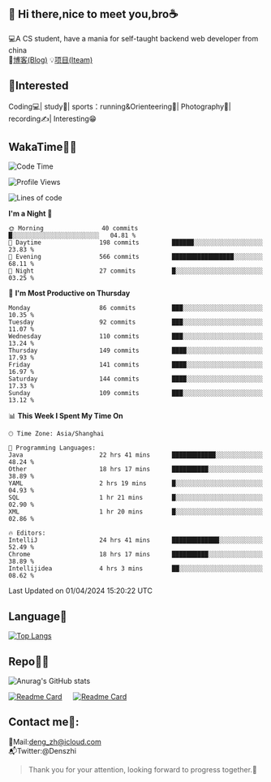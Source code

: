 👋 Hi there,nice to meet you,bro☕
---
💻A CS student, have a mania for self-taught backend web developer from china   
📌[博客(Blog)](https://github.com/HealUP/MyBlog)
💡[项目(Iteam)](https://healup.github.io/)

 <!-- waka-box start -->
 <!-- waka-box end -->
 
🧲**Interested**
--
Coding💻| study📖| sports：running&Orienteering🏃‍| Photography📸| recording✍️| Interesting😁

WakaTime👨‍💻
---
<!--START_SECTION:waka-->
![Code Time](http://img.shields.io/badge/Code%20Time-908%20hrs%2048%20mins-blue)

![Profile Views](http://img.shields.io/badge/Profile%20Views-2-blue)

![Lines of code](https://img.shields.io/badge/From%20Hello%20World%20I%27ve%20Written-205.0%20thousand%20lines%20of%20code-blue)

**I'm a Night 🦉** 

```text
🌞 Morning                40 commits          █░░░░░░░░░░░░░░░░░░░░░░░░   04.81 % 
🌆 Daytime                198 commits         ██████░░░░░░░░░░░░░░░░░░░   23.83 % 
🌃 Evening                566 commits         █████████████████░░░░░░░░   68.11 % 
🌙 Night                  27 commits          █░░░░░░░░░░░░░░░░░░░░░░░░   03.25 % 
```
📅 **I'm Most Productive on Thursday** 

```text
Monday                   86 commits          ███░░░░░░░░░░░░░░░░░░░░░░   10.35 % 
Tuesday                  92 commits          ███░░░░░░░░░░░░░░░░░░░░░░   11.07 % 
Wednesday                110 commits         ███░░░░░░░░░░░░░░░░░░░░░░   13.24 % 
Thursday                 149 commits         ████░░░░░░░░░░░░░░░░░░░░░   17.93 % 
Friday                   141 commits         ████░░░░░░░░░░░░░░░░░░░░░   16.97 % 
Saturday                 144 commits         ████░░░░░░░░░░░░░░░░░░░░░   17.33 % 
Sunday                   109 commits         ███░░░░░░░░░░░░░░░░░░░░░░   13.12 % 
```


📊 **This Week I Spent My Time On** 

```text
🕑︎ Time Zone: Asia/Shanghai

💬 Programming Languages: 
Java                     22 hrs 41 mins      ████████████░░░░░░░░░░░░░   48.24 % 
Other                    18 hrs 17 mins      ██████████░░░░░░░░░░░░░░░   38.89 % 
YAML                     2 hrs 19 mins       █░░░░░░░░░░░░░░░░░░░░░░░░   04.93 % 
SQL                      1 hr 21 mins        █░░░░░░░░░░░░░░░░░░░░░░░░   02.90 % 
XML                      1 hr 20 mins        █░░░░░░░░░░░░░░░░░░░░░░░░   02.86 % 

🔥 Editors: 
IntelliJ                 24 hrs 41 mins      █████████████░░░░░░░░░░░░   52.49 % 
Chrome                   18 hrs 17 mins      ██████████░░░░░░░░░░░░░░░   38.89 % 
Intellijidea             4 hrs 3 mins        ██░░░░░░░░░░░░░░░░░░░░░░░   08.62 % 
```


 Last Updated on 01/04/2024 15:20:22 UTC
<!--END_SECTION:waka-->

Language🚀
---
[![Top Langs](https://github-readme-stats.vercel.app/api/top-langs/?username=HealUP&layout=compact&hide_border=true)](https://github.com/HealUP)

Repo🧑‍💻
---
![Anurag's GitHub stats](https://github-readme-stats.vercel.app/api?username=HealUP&count_private=true&show_icons=true&theme=gruvbox&hide_border=true) 

[![Readme Card](https://github-readme-stats.vercel.app/api/pin/?username=HealUP&repo=InternetEy&theme=transparent)](https://github.com/HealUP/InternetEy) &emsp;
[![Readme Card](https://github-readme-stats.vercel.app/api/pin/?username=HealUP&repo=CampusExperience&theme=transparent)](https://github.com/HealUP/CampusExperience)


Contact me📱:
---
📮Mail:deng_zh@icloud.com  
📬Twitter:@Denszhi  

> Thank you for your attention, looking forward to progress together.🎉
